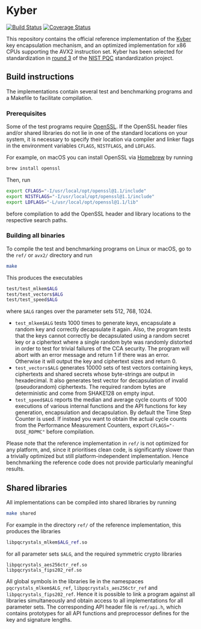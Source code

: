 # Kyber

[![Build Status](https://travis-ci.org/pq-crystals/mlkem.svg?branch=master)](https://travis-ci.org/pq-crystals/mlkem) 
[![Coverage Status](https://coveralls.io/repos/github/pq-crystals/mlkem/badge.svg?branch=master)](https://coveralls.io/github/pq-crystals/mlkem?branch=master)

This repository contains the official reference implementation of the [Kyber](https://www.pq-crystals.org/mlkem/) key encapsulation mechanism, 
and an optimized implementation for x86 CPUs supporting the AVX2 instruction set. 
Kyber has been selected for standardization in [round 3](https://csrc.nist.gov/Projects/post-quantum-cryptography/round-3-submissions) 
of the [NIST PQC](https://csrc.nist.gov/projects/post-quantum-cryptography) standardization project.


## Build instructions

The implementations contain several test and benchmarking programs and a Makefile to facilitate compilation.

### Prerequisites

Some of the test programs require [OpenSSL](https://openssl.org). 
If the OpenSSL header files and/or shared libraries do not lie in one of the standard locations on your system, 
it is necessary to specify their location via compiler and linker flags in the environment variables `CFLAGS`, `NISTFLAGS`, and `LDFLAGS`.

For example, on macOS you can install OpenSSL via [Homebrew](https://brew.sh) by running
```sh
brew install openssl
```
Then, run
```sh
export CFLAGS="-I/usr/local/opt/openssl@1.1/include"
export NISTFLAGS="-I/usr/local/opt/openssl@1.1/include"
export LDFLAGS="-L/usr/local/opt/openssl@1.1/lib"
```
before compilation to add the OpenSSL header and library locations to the respective search paths.

### Building all binaries

To compile the test and benchmarking programs on Linux or macOS, go to the `ref/` or `avx2/` directory and run
```sh
make
```
This produces the executables
```sh
test/test_mlkem$ALG
test/test_vectors$ALG
test/test_speed$ALG
```
where `$ALG` ranges over the parameter sets 512, 768, 1024.

* `test_mlkem$ALG` tests 1000 times to generate keys, encapsulate a random key and correctly decapsulate it again. 
  Also, the program tests that the keys cannot correctly be decapsulated using a random secret key 
  or a ciphertext where a single random byte was randomly distorted in order to test for trivial failures of the CCA security. 
  The program will abort with an error message and return 1 if there was an error. 
  Otherwise it will output the key and ciphertext sizes and return 0.
* `test_vectors$ALG` generates 10000 sets of test vectors containing keys, ciphertexts and shared secrets 
  whose byte-strings are output in hexadecimal. It also generates test vector for decapsulation of invalid
  (pseudorandom) ciphertexts.
  The required random bytes are deterministic and come from SHAKE128 on empty input.
* `test_speed$ALG` reports the median and average cycle counts of 1000 executions of various internal functions 
  and the API functions for key generation, encapsulation and decapsulation. 
  By default the Time Step Counter is used. 
  If instead you want to obtain the actual cycle counts from the Performance Measurement Counters, export `CFLAGS="-DUSE_RDPMC"` before compilation.

Please note that the reference implementation in `ref/` is not optimized for any platform, and, since it prioritises clean code, 
is significantly slower than a trivially optimized but still platform-independent implementation. 
Hence benchmarking the reference code does not provide particularly meaningful results.

<!--
Our Kyber implementations are contained in the [SUPERCOP](https://bench.cr.yp.to) benchmarking framework. 
See [here](http://bench.cr.yp.to/results-kem.html#amd64-kizomba) for cycle counts on an Intel KabyLake CPU.
-->

## Shared libraries

All implementations can be compiled into shared libraries by running
```sh
make shared
```
For example in the directory `ref/` of the reference implementation, this produces the libraries
```sh
libpqcrystals_mlkem$ALG_ref.so
```
for all parameter sets `$ALG`, and the required symmetric crypto libraries
```
libpqcrystals_aes256ctr_ref.so
libpqcrystals_fips202_ref.so
```
All global symbols in the libraries lie in the namespaces `pqcrystals_mlkem$ALG_ref`, `libpqcrystals_aes256ctr_ref` and `libpqcrystals_fips202_ref`. Hence it is possible to link a program against all libraries simultaneously and obtain access to all implementations for all parameter sets. The corresponding API header file is `ref/api.h`, which contains prototypes for all API functions and preprocessor defines for the key and signature lengths.

